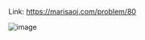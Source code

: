 Link: https://marisaoj.com/problem/80

![image](https://github.com/user-attachments/assets/70469c26-77d4-4764-abff-b99f845683df)
